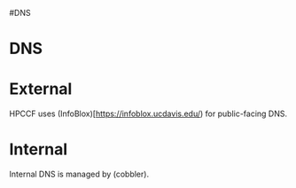 #DNS

# DNS

# External

HPCCF uses (InfoBlox)[https://infoblox.ucdavis.edu/) for public-facing DNS.

# Internal

Internal DNS is managed by (cobbler). 
